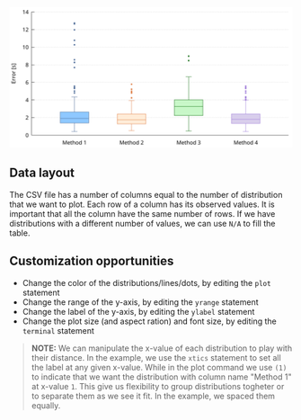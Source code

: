 ![histogram](pic/screenshot.png)

## Data layout

The CSV file has a number of columns equal to the number of distribution that we want to plot.
Each row of a column has its observed values.
It is important that all the column have the same number of rows.
If we have distributions with a different number of values, we can use `N/A` to fill the table.

## Customization opportunities

* Change the color of the distributions/lines/dots, by editing the `plot` statement
* Change the range of the y-axis, by editing the `yrange` statement
* Change the label of the y-axis, by editing the `ylabel` statement
* Change the plot size (and aspect ration) and font size, by editing the `terminal` statement

> **NOTE:**
> We can manipulate the x-value of each distribution to play with their distance.
> In the example, we use the `xtics` statement to set all the label at any given x-value.
> While in the plot command we use `(1)` to indicate that we want the distribution with column name "Method 1" at x-value `1`.
> This give us flexibility to group distributions togheter or to separate them as we see it fit.
> In the example, we spaced them equally.